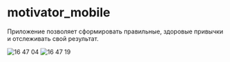 # motivator_mobile

 Приложение позволяет сформировать правильные, здоровые привычки и отслеживать свой результат.



![16 47 04](https://user-images.githubusercontent.com/76152377/111630420-c9683680-880b-11eb-917a-e91d22e96b05.png)
![16 47 19](https://user-images.githubusercontent.com/76152377/111630473-d5ec8f00-880b-11eb-80b6-f382262d226d.png)
